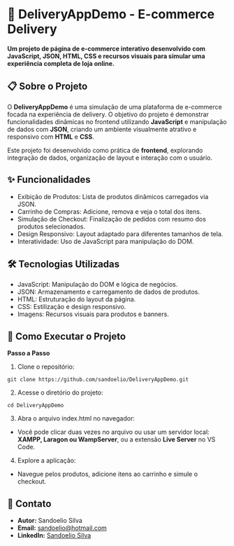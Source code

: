 # 🛒 DeliveryAppDemo - E-commerce Delivery
**Um projeto de página de e-commerce interativo desenvolvido com JavaScript, JSON, HTML, CSS e recursos visuais para simular uma experiência completa de loja online.**

## 📋 Sobre o Projeto
O **DeliveryAppDemo** é uma simulação de uma plataforma de e-commerce focada na experiência de delivery. O objetivo do projeto é demonstrar funcionalidades dinâmicas no frontend utilizando **JavaScript** e manipulação de dados com **JSON**, criando um ambiente visualmente atrativo e responsivo com **HTML** e **CSS**.

Este projeto foi desenvolvido como prática de **frontend**, explorando integração de dados, organização de layout e interação com o usuário.

## ✨ Funcionalidades
* Exibição de Produtos: Lista de produtos dinâmicos carregados via JSON.
* Carrinho de Compras: Adicione, remova e veja o total dos itens.
* Simulação de Checkout: Finalização de pedidos com resumo dos produtos selecionados.
* Design Responsivo: Layout adaptado para diferentes tamanhos de tela.
* Interatividade: Uso de JavaScript para manipulação do DOM.

## 🛠️ Tecnologias Utilizadas
* JavaScript: Manipulação do DOM e lógica de negócios.
* JSON: Armazenamento e carregamento de dados de produtos.
* HTML: Estruturação do layout da página.
* CSS: Estilização e design responsivo.
* Imagens: Recursos visuais para produtos e banners.

## 🚀 Como Executar o Projeto

**Passo a Passo**

1. Clone o repositório:
```
git clone https://github.com/sandoelio/DeliveryAppDemo.git
```

2. Acesse o diretório do projeto:
```
cd DeliveryAppDemo
```

3. Abra o arquivo index.html no navegador:

* Você pode clicar duas vezes no arquivo ou usar um servidor local: **XAMPP, Laragon ou WampServer**, ou a extensão **Live Server** no VS Code.

4. Explore a aplicação:
* Navegue pelos produtos, adicione itens ao carrinho e simule o checkout.

## 📧 Contato

- **Autor:** Sandoelio Silva  
- **Email:** [sandoelio@hotmail.com](mailto:sandoelio@hotmail.com)  
- **LinkedIn:** [Sandoelio Silva](https://www.linkedin.com/in/sandoelio)
